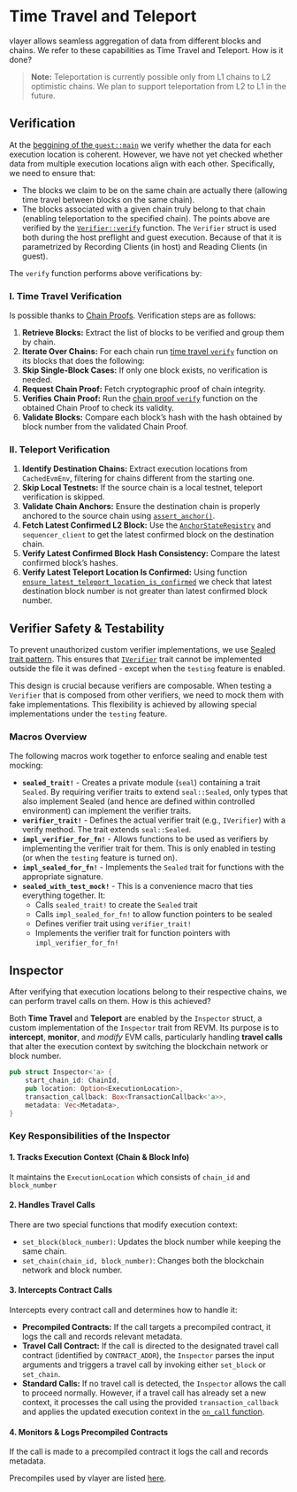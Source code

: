 # Time Travel and Teleport

vlayer allows seamless aggregation of data from different blocks and chains. We refer to these capabilities as Time Travel and Teleport. How is it done?

> **Note:** Teleportation is currently possible only from L1 chains to L2 optimistic chains. We plan to support teleportation from L2 to L1 in the future.

## Verification

At the [beggining of the `guest::main`](https://github.com/vlayer-xyz/vlayer/blob/main/rust/services/call/guest/src/guest.rs#L38) we verify whether the data for each execution location is coherent. However, we have not yet checked whether data from multiple execution locations align with each other. Specifically, we need to ensure that:
* The blocks we claim to be on the same chain are actually there (allowing time travel between blocks on the same chain).
* The blocks associated with a given chain truly belong to that chain (enabling teleportation to the specified chain).
The points above are verified by the [`Verifier::verify`](https://github.com/vlayer-xyz/vlayer/blob/main/rust/services/call/engine/src/verifier/travel_call.rs#L80) function. The `Verifier` struct is used both during the host preflight and guest execution. Because of that it is parametrized by Recording Clients (in host) and Reading Clients (in guest).

The `verify` function performs above verifications by:

### I. Time Travel Verification
Is possible thanks to [Chain Proofs](./chain_proof.md).
Verification steps are as follows:
1. **Retrieve Blocks:** Extract the list of blocks to be verified and group them by chain.
2. **Iterate Over Chains:** For each chain run [time travel `verify`](https://github.com/vlayer-xyz/vlayer/blob/main/rust/services/call/engine/src/verifier/time_travel.rs#L40) function on its blocks that does the following:
3. **Skip Single-Block Cases:** If only one block exists, no verification is needed.
4. **Request Chain Proof:** Fetch cryptographic proof of chain integrity.
5. **Verifies Chain Proof:** Run the [chain proof `verify`](https://github.com/vlayer-xyz/vlayer/blob/main/rust/services/chain/common/src/verifier.rs#L46) function on the obtained Chain Proof to check its validity.
6. **Validate Blocks:** Compare each block’s hash with the hash obtained by block number from the validated Chain Proof.

<!-- potentially todo: document chain proof `verify` function -->

### II. Teleport Verification
1. **Identify Destination Chains:** Extract execution locations from `CachedEvmEnv`, filtering for chains different from the starting one.
2. **Skip Local Testnets:** If the source chain is a local testnet, teleport verification is skipped.
3. **Validate Chain Anchors:** Ensure the destination chain is properly anchored to the source chain using [`assert_anchor()`](https://github.com/vlayer-xyz/vlayer/blob/main/rust/chain/src/optimism.rs#L25).
4. **Fetch Latest Confirmed L2 Block:** Use the [`AnchorStateRegistry`](https://docs.optimism.io/stack/smart-contracts#anchorstateregistry) and `sequencer_client` to get the latest confirmed block on the destination chain.
5. **Verify Latest Confirmed Block Hash Consistency:** Compare the latest confirmed block’s hashes.
6. **Verify Latest Teleport Location Is Confirmed:** Using function [`ensure_latest_teleport_location_is_confirmed`](https://github.com/vlayer-xyz/vlayer/blob/main/rust/services/call/engine/src/verifier/teleport.rs#L154) we check that latest destination block number is not greater than latest confirmed block number.

<!-- potentially todo: document how we are using AnchorStateRegistry in more detail -->

<!-- todo: picture -->

## Verifier Safety & Testability

To prevent unauthorized custom verifier implementations, we use [Sealed trait pattern](https://predr.ag/blog/definitive-guide-to-sealed-traits-in-rust/). This ensures that [`IVerifier`](https://github.com/vlayer-xyz/vlayer/blob/main/rust/common/src/verifier/sealing.rs) trait cannot be implemented outside the file it was defined - except when the `testing` feature is enabled.

This design is crucial because verifiers are composable. When testing a `Verifier` that is composed from other verifiers, we need to mock them with fake implementations. This flexibility is achieved by allowing special implementations under the `testing` feature.

### Macros Overview
The following macros work together to enforce sealing and enable test mocking:
* **`sealed_trait!`** - Creates a private module (`seal`) containing a trait `Sealed`. By requiring verifier traits to extend `seal::Sealed`, only types that also implement Sealed (and hence are defined within controlled environment) can implement the verifier traits.
* **`verifier_trait!`** - Defines the actual verifier trait (e.g., `IVerifier`) with a verify method. The trait extends `seal::Sealed`.
* **`impl_verifier_for_fn!`** - Allows functions to be used as verifiers by implementing the verifier trait for them. This is only enabled in testing (or when the `testing` feature is turned on).
* **`impl_sealed_for_fn!`** - Implements the `Sealed` trait for functions with the appropriate signature.
* **`sealed_with_test_mock!`** - This is a convenience macro that ties everything together. It:
  * Calls `sealed_trait!` to create the `Sealed` trait
  * Calls `impl_sealed_for_fn!` to allow function pointers to be sealed
  * Defines verifier trait using `verifier_trait!`
  * Implements the verifier trait for function pointers with `impl_verifier_for_fn!`


## Inspector

After verifying that execution locations belong to their respective chains, we can perform travel calls on them. How is this achieved?

Both **Time Travel** and **Teleport** are enabled by the `Inspector` struct, a custom implementation of the `Inspector` trait from REVM. Its purpose is to **intercept**, **monitor**, and *modify* EVM calls, particularly handling **travel calls** that alter the execution context by switching the blockchain network or block number.

```rust
pub struct Inspector<'a> {
    start_chain_id: ChainId,
    pub location: Option<ExecutionLocation>,
    transaction_callback: Box<TransactionCallback<'a>>,
    metadata: Vec<Metadata>,
}
```

### Key Responsibilities of the Inspector

#### 1. Tracks Execution Context (Chain & Block Info)
It maintains the `ExecutionLocation` which consists of `chain_id` and `block_number`

#### 2. Handles Travel Calls
There are two special functions that modify execution context:
* `set_block(block_number)`: Updates the block number while keeping the same chain.
* `set_chain(chain_id, block_number)`: Changes both the blockchain network and block number.

#### 3. Intercepts Contract Calls
Intercepts every contract call and determines how to handle it:
* **Precompiled Contracts:** If the call targets a precompiled contract, it logs the call and records relevant metadata.
* **Travel Call Contract:** If the call is directed to the designated travel call contract (identified by `CONTRACT_ADDR`), the `Inspector` parses the input arguments and triggers a travel call by invoking either `set_block` or `set_chain`.
* **Standard Calls:** If no travel call is detected, the `Inspector` allows the call to proceed normally. However, if a travel call has already set a new context, it processes the call using the provided `transaction_callback` and applies the updated execution context in the [`on_call` function](https://github.com/vlayer-xyz/vlayer/blob/main/rust/services/call/engine/src/travel_call/inspector.rs#L68).

#### 4. Monitors & Logs Precompiled Contracts
If the call is made to a precompiled contract it logs the call and records metadata.

Precompiles used by vlayer are listed [here](https://github.com/vlayer-xyz/vlayer/blob/main/rust/services/call/precompiles/src/lib.rs#L24).